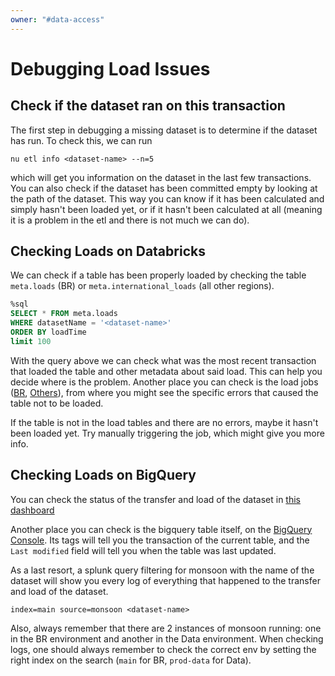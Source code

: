```yaml
---
owner: "#data-access"
---
```


# Debugging Load Issues

## Check if the dataset ran on this transaction

The first step in debugging a missing dataset is to determine if the dataset has run. To check this, we can run

`nu etl info <dataset-name> --n=5`

which will get you information on the dataset in the last few transactions. You can also check if the dataset has been committed empty by looking at the path of the dataset. This way you can know if it has been calculated and simply hasn't been loaded yet, or if it hasn't been calculated at all (meaning it is a problem in the etl and there is not much we can do).


## Checking Loads on Databricks

We can check if a table has been properly loaded by checking the table `meta.loads` (BR) or `meta.international_loads` (all other regions).

```sql
%sql
SELECT * FROM meta.loads 
WHERE datasetName = '<dataset-name>'
ORDER BY loadTime
limit 100
```

With the query above we can check what was the most recent transaction that loaded the table and other metadata about said load. This can help you decide where is the problem. Another place you can check is the load jobs ([BR](https://nubank.cloud.databricks.com/#job/13083), [Others](https://nubank.cloud.databricks.com/#job/19327)), from where you might see the specific errors that caused the table not to be loaded.

If the table is not in the load tables and there are no errors, maybe it hasn't been loaded yet. Try manually triggering the job, which might give you more info.


## Checking Loads on BigQuery

You can check the status of the transfer and load of the dataset in [this dashboard](https://nubank.splunkcloud.com/en-US/app/search/data_access__bigquery_load?form.dataset_name=&form.index=main)

Another place you can check is the bigquery table itself, on the [BigQuery Console](https://console.cloud.google.com/bigquery?project=nu-br-data). Its tags will tell you the transaction of the current table, and the `Last modified` field will tell you when the table was last updated.

As a last resort, a splunk query filtering for monsoon with the name of the dataset will show you every log of everything that happened to the transfer and load of the dataset.

`index=main source=monsoon <dataset-name>`

Also, always remember that there are 2 instances of monsoon running: one in the BR environment and another in the Data environment. When checking logs, one should always remember to check the correct env by setting the right index on the search (`main` for BR, `prod-data` for Data).
